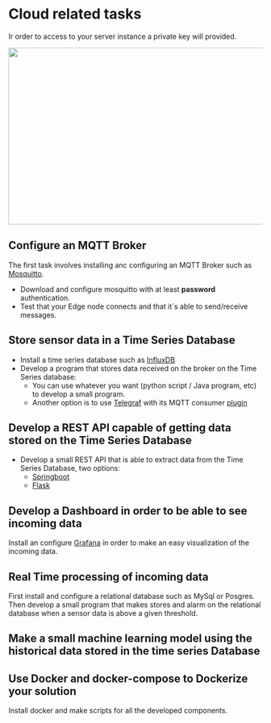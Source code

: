 # Cloud related tasks

Ir order to access to your server instance a private key will provided.
<p align="center">
  <img width="600" height="351" src="https://github.com/ikerlan2015/hackathon/blob/master/cloud/cloud-arch.png">
</p>

## Configure an MQTT Broker 

The first task involves installing anc configuring an MQTT Broker such as [Mosquitto](https://mosquitto.org/). 

 * Download and configure mosquitto with at least **password** authentication. 
 * Test that your Edge node connects and that it´s able to send/receive messages. 
 
## Store sensor data in a Time Series Database 

 * Install a time series database such as [InfluxDB](https://portal.influxdata.com/downloads/)
 * Develop a program that stores data received on the broker on the Time Series database:
    * You can use whatever you want (python script / Java program, etc) to develop a small program.
    * Another option is to use [Telegraf](https://www.influxdata.com/time-series-platform/telegraf/) with its MQTT consumer [plugin](https://github.com/influxdata/telegraf/tree/master/plugins/inputs/mqtt_consumer)

## Develop a REST API capable of getting data stored on the Time Series Database

 * Develop a small REST API that is able to extract data from the Time Series Database, two options:
   * [Springboot](https://spring.io/projects/spring-boot)
   * [Flask](https://flask-restful.readthedocs.io/en/latest/)

## Develop a Dashboard in order to be able to see incoming data

Install an configure [Grafana](https://grafana.com/) in order to make an easy visualization of the incoming data.

## Real Time processing of incoming data

First install and configure a relational database such as MySql or Posgres.
Then develop a small program that makes stores and alarm on the relational database when a sensor data is above a given threshold. 

## Make a small machine learning model using the historical data stored in the time series Database



## Use Docker and docker-compose to Dockerize your solution 

Install docker and make scripts for all the developed components. 




